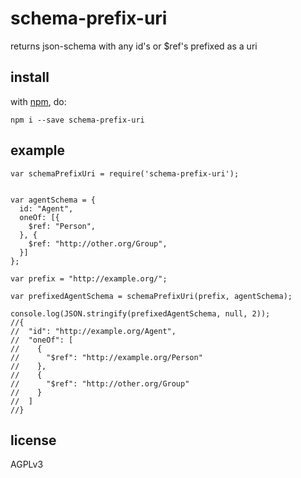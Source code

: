 # schema-prefix-uri

returns json-schema with any id's or $ref's prefixed as a uri

## install

with [npm](http://npmjs.org), do:

```
npm i --save schema-prefix-uri
```

## example

```
var schemaPrefixUri = require('schema-prefix-uri');


var agentSchema = {
  id: "Agent",
  oneOf: [{
    $ref: "Person",
  }, {
    $ref: "http://other.org/Group",
  }]
};

var prefix = "http://example.org/";

var prefixedAgentSchema = schemaPrefixUri(prefix, agentSchema);

console.log(JSON.stringify(prefixedAgentSchema, null, 2));
//{
//  "id": "http://example.org/Agent",
//  "oneOf": [
//    {
//      "$ref": "http://example.org/Person"
//    },
//    {
//      "$ref": "http://other.org/Group"
//    }
//  ]
//}
```

## license

AGPLv3
